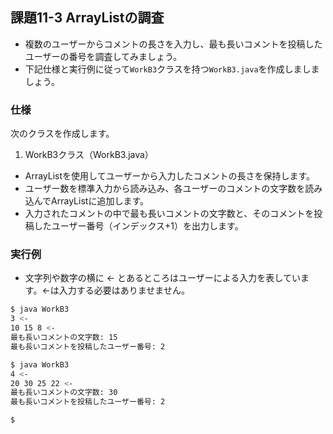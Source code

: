 ## 課題11-3 ArrayListの調査

- 複数のユーザーからコメントの長さを入力し、最も長いコメントを投稿したユーザーの番号を調査してみましょう。
- 下記仕様と実行例に従って`WorkB3`クラスを持つ`WorkB3.java`を作成しましましょう。

### 仕様

次のクラスを作成します。

1. WorkB3クラス（WorkB3.java）

- ArrayListを使用してユーザーから入力したコメントの長さを保持します。
- ユーザー数を標準入力から読み込み、各ユーザーのコメントの文字数を読み込んでArrayListに追加します。
- 入力されたコメントの中で最も長いコメントの文字数と、そのコメントを投稿したユーザー番号（インデックス+1）を出力します。

### 実行例

- 文字列や数字の横に <- とあるところはユーザーによる入力を表しています。<-は入力する必要はありませません。

```sh
$ java WorkB3
3 <-
10 15 8 <-
最も長いコメントの文字数: 15
最も長いコメントを投稿したユーザー番号: 2

$ java WorkB3
4 <-
20 30 25 22 <-
最も長いコメントの文字数: 30
最も長いコメントを投稿したユーザー番号: 2

$
```